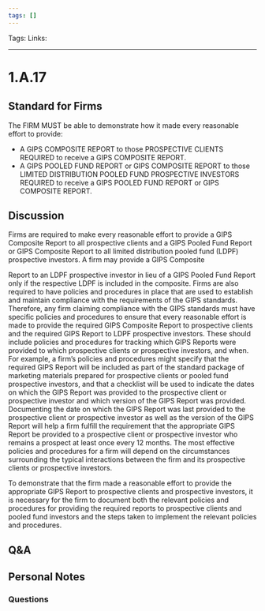 ```yaml
---
tags: []
---
```

Tags:
Links: 
___
# 1.A.17
## Standard for Firms
The FIRM MUST be able to demonstrate how it made every reasonable effort to provide:
- A GIPS COMPOSITE REPORT to those PROSPECTIVE CLIENTS REQUIRED to receive a GIPS COMPOSITE REPORT.
- A GIPS POOLED FUND REPORT or GIPS COMPOSITE REPORT to those LIMITED DISTRIBUTION POOLED FUND PROSPECTIVE INVESTORS REQUIRED to receive a GIPS POOLED FUND REPORT or GIPS COMPOSITE REPORT.
## Discussion
Firms are required to make every reasonable effort to provide a GIPS Composite Report to all prospective clients and a GIPS Pooled Fund Report or GIPS Composite Report to all limited distribution pooled fund (LDPF) prospective investors. A firm may provide a GIPS Composite

Report to an LDPF prospective investor in lieu of a GIPS Pooled Fund Report only if the respective LDPF is included in the composite. Firms are also required to have policies and procedures in place that are used to establish and maintain compliance with the requirements of the GIPS standards. Therefore, any firm claiming compliance with the GIPS standards must have specific policies and procedures to ensure that every reasonable effort is made to provide the required GIPS Composite Report to prospective clients and the required GIPS Report to LDPF prospective investors. These should include policies and procedures for tracking which GIPS Reports were provided to which prospective clients or prospective investors, and when. For example, a firm’s policies and procedures might specify that the required GIPS Report will be included as part of the standard package of marketing materials prepared for prospective clients or pooled fund prospective investors, and that a checklist will be used to indicate the dates on which the GIPS Report was provided to the prospective client or prospective investor and which version of the GIPS Report was provided. Documenting the date on which the GIPS Report was last provided to the prospective client or prospective investor as well as the version of the GIPS Report will help a firm fulfill the requirement that the appropriate GIPS Report be provided to a prospective client or prospective investor who remains a prospect at least once every 12 months. The most effective policies and procedures for a firm will depend on the circumstances surrounding the typical interactions between the firm and its prospective clients or prospective investors.

To demonstrate that the firm made a reasonable effort to provide the appropriate GIPS Report to prospective clients and prospective investors, it is necessary for the firm to document both the relevant policies and procedures for providing the required reports to prospective clients and pooled fund investors and the steps taken to implement the relevant policies and procedures.
## Q&A

## Personal Notes

### Questions
